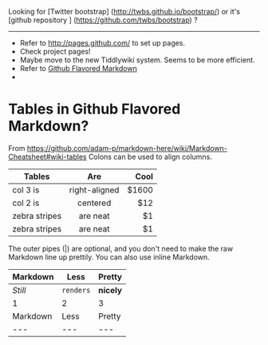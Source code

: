 Looking for [Twitter bootstrap] (http://twbs.github.io/bootstrap/) or it's [github repository ] (https://github.com/twbs/bootstrap) ?

----
* Refer to http://pages.github.com/ to set up pages.
* Check project pages!
* Maybe move to the new Tiddlywiki system. Seems to be more efficient.
* Refer to [Github Flavored Markdown](https://help.github.com/articles/github-flavored-markdown "included code")
* 

# Tables in Github Flavored Markdown?
From https://github.com/adam-p/markdown-here/wiki/Markdown-Cheatsheet#wiki-tables
Colons can be used to align columns.

| Tables        | Are           | Cool  |
| ------------- |:-------------:| -----:|
| col 3 is      | right-aligned | $1600 |
| col 2 is      | centered      |   $12 |
| zebra stripes | are neat      |    $1 |
| zebra stripes | are neat      |    $1 |

The outer pipes (|) are optional, and you don't need to make the raw Markdown line up prettily. You can also use inline Markdown.

Markdown | Less | Pretty
--- | --- | ---
*Still* | `renders` | **nicely**
1 | 2 | 3
Markdown | Less | Pretty
--- | --- | ---
